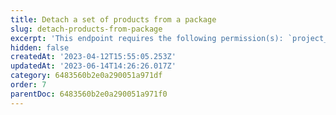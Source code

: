 ```yaml
---
title: Detach a set of products from a package
slug: detach-products-from-package
excerpt: 'This endpoint requires the following permission(s): `project_configuration:packages:read_write`.'
hidden: false
createdAt: '2023-04-12T15:55:05.253Z'
updatedAt: '2023-06-14T14:26:26.017Z'
category: 6483560b2e0a290051a971df
order: 7
parentDoc: 6483560b2e0a290051a971f0
---
```

